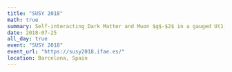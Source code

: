 ```yaml
---
title: "SUSY 2018"
math: true
summary: Self-interacting Dark Matter and Muon $g$-$2$ in a gauged U(1)$_{L_\mu-L_\tau}$ model
date: 2018-07-25
all_day: true
event: "SUSY 2018"
event_url: "https://susy2018.ifae.es/"
location: Barcelona, Spain
---
```

